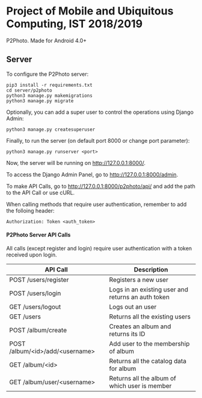 # Project of Mobile and Ubiquitous Computing, IST 2018/2019

P2Photo. Made for Android 4.0+

## Server

To configure the P2Photo server:

```
pip3 install -r requirements.txt
cd server/p2photo
python3 manage.py makemigrations
python3 manage.py migrate
```

Optionally, you can add a super user to control the operations using Django Admin:

```
python3 manage.py createsuperuser
```

Finally, to run the server (on default port 8000 or change port parameter):

```
python3 manage.py runserver <port>
```

Now, the server will be running on http://127.0.0.1:8000/.

To access the Django Admin Panel, go to http://127.0.0.1:8000/admin.

To make API Calls, go to http://127.0.0.1:8000/p2photo/api/ and add the path to the API Call or use cURL.

When calling methods that require user authentication, remember to add the folloing header:

```
Authorization: Token <auth_token>
```

#### P2Photo Server API Calls

All calls (except register and login) require user authentication with a token received upon login.

| API Call  | Description |
| ------------- | ------------- |
| POST /users/register  | Registers a new user  |
| POST /users/login  | Logs in an existing user and returns an auth token  |
| GET /users/logout  | Logs out an user |
| GET /users  | Returns all the existing users  |
| POST /album/create  | Creates an album and returns its ID  |
| POST /album/\<id\>/add/\<username\>  | Add user <username> to the membership of album <id>  |
| GET /album/\<id\> | Returns all the catalog data for album <id>  |
| GET /album/user/\<username\>  | Returns all the album of which user <username> is member  |
